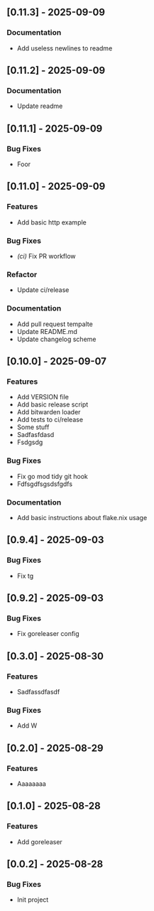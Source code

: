 
## [0.11.3] - 2025-09-09

### Documentation

- Add useless newlines to readme
## [0.11.2] - 2025-09-09

### Documentation

- Update readme
## [0.11.1] - 2025-09-09

### Bug Fixes

- Foor
## [0.11.0] - 2025-09-09

### Features

- Add basic http example

### Bug Fixes

- *(ci)* Fix PR workflow

### Refactor

- Update ci/release

### Documentation

- Add pull request tempalte
- Update README.md
- Update changelog scheme
## [0.10.0] - 2025-09-07

### Features

- Add VERSION file
- Add basic release script
- Add bitwarden loader
- Add tests to ci/release
- Some stuff
- Sadfasfdasd
- Fsdgsdg

### Bug Fixes

- Fix go mod tidy git hook
- Fdfsgdfsgsdsfgdfs

### Documentation

- Add basic instructions about flake.nix usage
## [0.9.4] - 2025-09-03

### Bug Fixes

- Fix tg
## [0.9.2] - 2025-09-03

### Bug Fixes

- Fix goreleaser config
## [0.3.0] - 2025-08-30

### Features

- Sadfassdfasdf

### Bug Fixes

- Add W
## [0.2.0] - 2025-08-29

### Features

- Aaaaaaaa
## [0.1.0] - 2025-08-28

### Features

- Add goreleaser
## [0.0.2] - 2025-08-28

### Bug Fixes

- Init project
